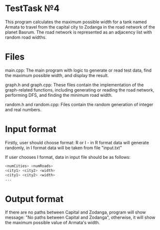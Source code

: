 # TestTask №4

This program calculates the maximum possible width for a tank named Armata to travel from the capital city to Zodanga in the road network of the planet Basrum. The road network is represented as an adjacency list with random road widths.

# Files

main.cpp: The main program with logic to generate or read test data, find the maximum possible width, and display the result.

graph.h and graph.cpp: These files contain the implementation of the graph-related functions, including generating or reading the road network, performing DFS, and finding the minimum road width.

random.h and random.cpp: Files contain the random generation of integer and real numbers.


# Input format

Firstly, user should choose format: R or I - in R format data will generate randomly, in I format data will be taken from file "input.txt"

If user chooses I format, data in input file should be as follows:

```php
<numCities> <numRoads>
<city1> <city2> <width>
<city1> <city2> <width>
...

```

# Output format

If there are no paths between Capital and Zodanga, program will show message: "No paths between Capital and Zodanga", otherwise, it will show the maximum possible value of Armata's width.
